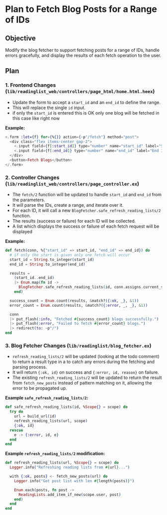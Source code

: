 # Plan to Fetch Blog Posts for a Range of IDs

## Objective

Modify the blog fetcher to support fetching posts for a range of IDs, handle errors gracefully, and display the results of each fetch operation to the user.

## Plan

### 1. Frontend Changes (`lib/readinglist_web/controllers/page_html/home.html.heex`)

- Update the form to accept a `start_id` and an `end_id` to define the range.
- This will replace the single `id` input.
- if only the `start_id` is entered this is OK only one blog will be fetched in this case like right
  now

**Example:**
```heex
<.form :let={f} for={%{}} action={~p"/fetch"} method="post">
  <div class="flex items-center gap-2">
    <.input field={f[:start_id]} type="number" name="start_id" label="Start ID" />
    <.input field={f[:end_id]} type="number" name="end_id" label="End ID" />
  </div>
  <button>Fetch Blogs</button>
</.form>
```

### 2. Controller Changes (`lib/readinglist_web/controllers/page_controller.ex`)

- The `fetch/2` function will be updated to handle `start_id` and `end_id` from the parameters.
- It will parse the IDs, create a range, and iterate over it.
- For each ID, it will call a new `BlogFetcher.safe_refresh_reading_lists/2` function.
- The results (success or failure) for each ID will be collected.
- A list which displays the success or failure of each fetch request will be displayed

**Example:**
```elixir
def fetch(conn, %{"start_id" => start_id, "end_id" => end_id}) do
  # if only the start is given only one fetch will occur
  start_id = String.to_integer(start_id)
  end_id = String.to_integer(end_id)

  results = 
    (start_id..end_id)
    |> Enum.map(fn id ->
      BlogFetcher.safe_refresh_reading_lists(id, conn.assigns.current_scope)
    end)

  success_count = Enum.count(results, &match?({:ok, _}, &1))
  error_count = Enum.count(results, &match?({:error, _, _}, &1))

  conn
  |> put_flash(:info, "Fetched #{success_count} blogs successfully.")
  |> put_flash(:error, "Failed to fetch #{error_count} blogs.")
  |> redirect(to: ~p"/")
end
```

### 3. Blog Fetcher Changes (`lib/readinglist/blog_fetcher.ex`)

- `refresh_reading_lists/2` will be updated (looking at the todo comment) to return a result type in a to catch any errors during the fetching and parsing process.
- It will return `{:ok, id}` on success and `{:error, id, reason}` on failure.
- The existing `refresh_reading_lists/2` will be updated to return the result from `fetch_new_posts` instead of pattern matching on it, allowing the error to be propagated up.

**Example `safe_refresh_reading_lists/2`:**
```elixir
def safe_refresh_reading_lists(id, %Scope{} = scope) do
  try do
    url = build_url(id)
    refresh_reading_lists(url, scope)
    {:ok, id}
  rescue
    e -> {:error, id, e}
  end
end
```

**Example `refresh_reading_lists/2` modification:**
```elixir
def refresh_reading_lists(url, %Scope{} = scope) do
  Logger.info("Refreshing reading lists from #{url}...")

  with {:ok, posts} <- fetch_new_posts(url) do
    Logger.info("Got post list with len #{length(posts)}")

    Enum.each(posts, fn post ->
      ReadingLists.add_item_if_new(scope.user, post)
    end)
  end
end
```

